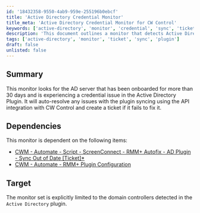 ```yaml
---
id: '18432358-9550-4ab9-959e-255196b0ebcf'
title: 'Active Directory Credential Monitor'
title_meta: 'Active Directory Credential Monitor for CW Control'
keywords: ['active-directory', 'monitor', 'credential', 'sync', 'ticket']
description: 'This document outlines a monitor that detects Active Directory servers onboarded for over 30 days experiencing credential issues. It utilizes API integration with CW Control to auto-resolve syncing problems and creates tickets if resolution fails.'
tags: ['active-directory', 'monitor', 'ticket', 'sync', 'plugin']
draft: false
unlisted: false
---
```

## Summary

This monitor looks for the AD server that has been onboarded for more than 30 days and is experiencing a credential issue in the Active Directory Plugin. It will auto-resolve any issues with the plugin syncing using the API integration with CW Control and create a ticket if it fails to fix it.

## Dependencies

This monitor is dependent on the following items:

- [CWM - Automate - Script - ScreenConnect - RMM+ Autofix - AD Plugin - Sync Out of Date [Ticket]*](https://proval.itglue.com/DOC-5078775-10093113)  
- [CWM - Automate - RMM+ Plugin Configuration](https://proval.itglue.com/DOC-5078775-9770217)  

## Target

The monitor set is explicitly limited to the domain controllers detected in the `Active Directory` plugin.






